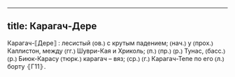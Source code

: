 
---
title: Карагач-Дере
---
Карагач-⟦Дере⟧
: лесистый ⦅ов.⦆ с крутым падением; ⦅нач.⦆ у ⦅прох.⦆ Каллистон, между ⦅гг.⦆ Шуври-Кая и Хриколь; ⦅п.⦆ ⦅пр.⦆ ⦅р.⦆ Тунас, ⦅басс.⦆ ⦅р.⦆ Биюк-Карасу ⦅тюрк.⦆ карагач – вяз; ⦅ср.⦆ ⦅г.⦆ Карагач-Тепе по его ⦅л.⦆ борту ⦃Г11⦄.
